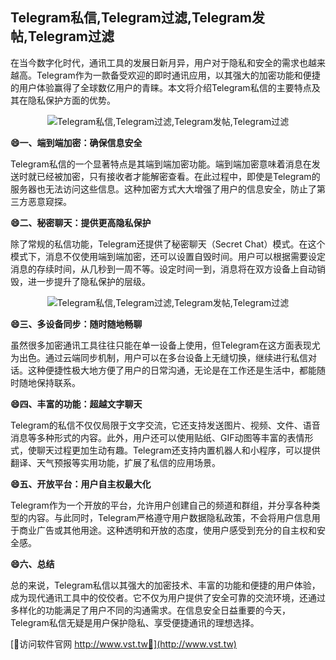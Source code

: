 ## **Telegram私信,Telegram过滤,Telegram发帖,Telegram过滤**

在当今数字化时代，通讯工具的发展日新月异，用户对于隐私和安全的需求也越来越高。Telegram作为一款备受欢迎的即时通讯应用，以其强大的加密功能和便捷的用户体验赢得了全球数亿用户的青睐。本文将介绍Telegram私信的主要特点及其在隐私保护方面的优势。

 <center><img src="https://vst.tw/MP4/tuiguang/png/2.png" alt="Telegram私信,Telegram过滤,Telegram发帖,Telegram过滤"></center>

**😄一、端到端加密：确保信息安全**

Telegram私信的一个显著特点是其端到端加密功能。端到端加密意味着消息在发送时就已经被加密，只有接收者才能解密查看。在此过程中，即使是Telegram的服务器也无法访问这些信息。这种加密方式大大增强了用户的信息安全，防止了第三方恶意窥探。

**😄二、秘密聊天：提供更高隐私保护**

除了常规的私信功能，Telegram还提供了秘密聊天（Secret Chat）模式。在这个模式下，消息不仅使用端到端加密，还可以设置自毁时间。用户可以根据需要设定消息的存续时间，从几秒到一周不等。设定时间一到，消息将在双方设备上自动销毁，进一步提升了隐私保护的层级。

 <center><img src="https://vst.tw/MP4/tuiguang/png/5.png" alt="Telegram私信,Telegram过滤,Telegram发帖,Telegram过滤"></center>

**😄三、多设备同步：随时随地畅聊**

虽然很多加密通讯工具往往只能在单一设备上使用，但Telegram在这方面表现尤为出色。通过云端同步机制，用户可以在多台设备上无缝切换，继续进行私信对话。这种便捷性极大地方便了用户的日常沟通，无论是在工作还是生活中，都能随时随地保持联系。

**😄四、丰富的功能：超越文字聊天**

Telegram的私信不仅仅局限于文字交流，它还支持发送图片、视频、文件、语音消息等多种形式的内容。此外，用户还可以使用贴纸、GIF动图等丰富的表情形式，使聊天过程更加生动有趣。Telegram还支持内置机器人和小程序，可以提供翻译、天气预报等实用功能，扩展了私信的应用场景。

**😄五、开放平台：用户自主权最大化**

Telegram作为一个开放的平台，允许用户创建自己的频道和群组，并分享各种类型的内容。与此同时，Telegram严格遵守用户数据隐私政策，不会将用户信息用于商业广告或其他用途。这种透明和开放的态度，使用户感受到充分的自主权和安全感。

**😄六、总结**

总的来说，Telegram私信以其强大的加密技术、丰富的功能和便捷的用户体验，成为现代通讯工具中的佼佼者。它不仅为用户提供了安全可靠的交流环境，还通过多样化的功能满足了用户不同的沟通需求。在信息安全日益重要的今天，Telegram私信无疑是用户保护隐私、享受便捷通讯的理想选择。


[👻访问软件官网 http://www.vst.tw👻](http://www.vst.tw)
